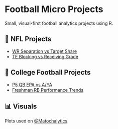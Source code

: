 # Football Micro Projects

Small, visual-first football analytics projects using R.

## 📂 NFL Projects
- [WR Separation vs Target Share](nfl/wr_separation_vs_target_share.R)
- [TE Blocking vs Receiving Grade](nfl/te_blocking_vs_receiving_grade.R)

## 📂 College Football Projects
- [P5 QB EPA vs A/YA](college/2024_p5_qbs_epa_vs_ayards.R)
- [Freshman RB Performance Trends](college/freshman_rb_performance_trends.R)

## 📊 Visuals
Plots used on [@Matochalytics](https://twitter.com/Matochalytics)